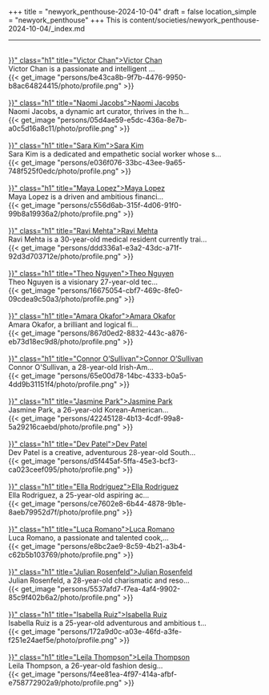 +++
title = "newyork_penthouse-2024-10-04"
draft = false
location_simple = "newyork_penthouse"
+++
This is content/societies/newyork_penthouse-2024-10-04/_index.md
<br>
<hr>
<br>
<a href="{{< ref "/persons/be43ca8b-9f7b-4476-9950-b8ac64824415" >}}" class="h1" title="Victor Chan">Victor Chan</a>
<div class="plain">Victor Chan is a passionate and intelligent ...</div>{{< get_image "persons/be43ca8b-9f7b-4476-9950-b8ac64824415/photo/profile.png" >}}
<br>
<br>
<a href="{{< ref "/persons/05d4ae59-e5dc-436a-8e7b-a0c5d16a8c11" >}}" class="h1" title="Naomi Jacobs">Naomi Jacobs</a>
<div class="plain">Naomi Jacobs, a dynamic art curator, thrives in the h...</div>{{< get_image "persons/05d4ae59-e5dc-436a-8e7b-a0c5d16a8c11/photo/profile.png" >}}
<br>
<br>
<a href="{{< ref "/persons/e036f076-33bc-43ee-9a65-748f525f0edc" >}}" class="h1" title="Sara Kim">Sara Kim</a>
<div class="plain">Sara Kim is a dedicated and empathetic social worker whose s...</div>{{< get_image "persons/e036f076-33bc-43ee-9a65-748f525f0edc/photo/profile.png" >}}
<br>
<br>
<a href="{{< ref "/persons/c556d6ab-315f-4d06-91f0-99b8a19936a2" >}}" class="h1" title="Maya Lopez">Maya Lopez</a>
<div class="plain">Maya Lopez is a driven and ambitious financi...</div>{{< get_image "persons/c556d6ab-315f-4d06-91f0-99b8a19936a2/photo/profile.png" >}}
<br>
<br>
<a href="{{< ref "/persons/ddd336a1-e3a2-43dc-a71f-92d3d703712e" >}}" class="h1" title="Ravi Mehta">Ravi Mehta</a>
<div class="plain">Ravi Mehta is a 30-year-old medical resident currently trai...</div>{{< get_image "persons/ddd336a1-e3a2-43dc-a71f-92d3d703712e/photo/profile.png" >}}
<br>
<br>
<a href="{{< ref "/persons/16675054-cbf7-469c-8fe0-09cdea9c50a3" >}}" class="h1" title="Theo Nguyen">Theo Nguyen</a>
<div class="plain">Theo Nguyen is a visionary 27-year-old tec...</div>{{< get_image "persons/16675054-cbf7-469c-8fe0-09cdea9c50a3/photo/profile.png" >}}
<br>
<br>
<a href="{{< ref "/persons/867d0ed2-8832-443c-a876-eb73d18ec9d8" >}}" class="h1" title="Amara Okafor">Amara Okafor</a>
<div class="plain">Amara Okafor, a brilliant and logical fi...</div>{{< get_image "persons/867d0ed2-8832-443c-a876-eb73d18ec9d8/photo/profile.png" >}}
<br>
<br>
<a href="{{< ref "/persons/65e00d78-14bc-4333-b0a5-4dd9b31151f4" >}}" class="h1" title="Connor O’Sullivan">Connor O’Sullivan</a>
<div class="plain">Connor O'Sullivan, a 28-year-old Irish-Am...</div>{{< get_image "persons/65e00d78-14bc-4333-b0a5-4dd9b31151f4/photo/profile.png" >}}
<br>
<br>
<a href="{{< ref "/persons/42245128-4b13-4cdf-99a8-5a29216caebd" >}}" class="h1" title="Jasmine Park">Jasmine Park</a>
<div class="plain">Jasmine Park, a 26-year-old Korean-American...</div>{{< get_image "persons/42245128-4b13-4cdf-99a8-5a29216caebd/photo/profile.png" >}}
<br>
<br>
<a href="{{< ref "/persons/d5f445af-5ffa-45e3-bcf3-ca023ceef095" >}}" class="h1" title="Dev Patel">Dev Patel</a>
<div class="plain">Dev Patel is a creative, adventurous 28-year-old South...</div>{{< get_image "persons/d5f445af-5ffa-45e3-bcf3-ca023ceef095/photo/profile.png" >}}
<br>
<br>
<a href="{{< ref "/persons/ce7602e8-6b44-4878-9b1e-8aeb79952d7f" >}}" class="h1" title="Ella Rodriguez">Ella Rodriguez</a>
<div class="plain">Ella Rodriguez, a 25-year-old aspiring ac...</div>{{< get_image "persons/ce7602e8-6b44-4878-9b1e-8aeb79952d7f/photo/profile.png" >}}
<br>
<br>
<a href="{{< ref "/persons/e8bc2ae9-8c59-4b21-a3b4-c62b5b103769" >}}" class="h1" title="Luca Romano">Luca Romano</a>
<div class="plain">Luca Romano, a passionate and talented cook,...</div>{{< get_image "persons/e8bc2ae9-8c59-4b21-a3b4-c62b5b103769/photo/profile.png" >}}
<br>
<br>
<a href="{{< ref "/persons/5537afd7-f7ea-4af4-9902-85c9f402b6a2" >}}" class="h1" title="Julian Rosenfeld">Julian Rosenfeld</a>
<div class="plain">Julian Rosenfeld, a 28-year-old charismatic and reso...</div>{{< get_image "persons/5537afd7-f7ea-4af4-9902-85c9f402b6a2/photo/profile.png" >}}
<br>
<br>
<a href="{{< ref "/persons/172a9d0c-a03e-46fd-a3fe-f251e24aef5e" >}}" class="h1" title="Isabella Ruiz">Isabella Ruiz</a>
<div class="plain">Isabella Ruiz is a 25-year-old adventurous and ambitious t...</div>{{< get_image "persons/172a9d0c-a03e-46fd-a3fe-f251e24aef5e/photo/profile.png" >}}
<br>
<br>
<a href="{{< ref "/persons/f4ee81ea-4f97-414a-afbf-e758772902a9" >}}" class="h1" title="Leila Thompson">Leila Thompson</a>
<div class="plain">Leila Thompson, a 26-year-old fashion desig...</div>{{< get_image "persons/f4ee81ea-4f97-414a-afbf-e758772902a9/photo/profile.png" >}}
<br>
<br>
